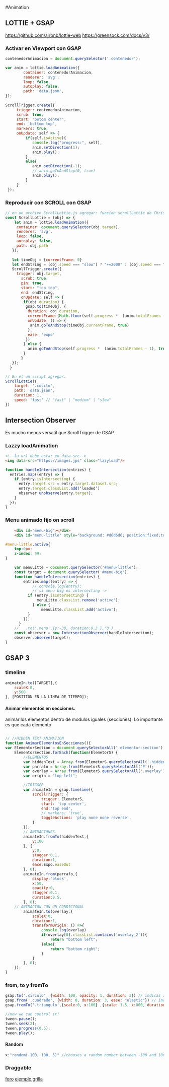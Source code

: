 #Animation

## LOTTIE + GSAP
https://github.com/airbnb/lottie-web
https://greensock.com/docs/v3/

### Activar en Viewport con GSAP


```javascript
contenedorAnimacion = document.querySelector('.contenedor');   

var anim = lottie.loadAnimation({
		container: contenedorAnimacion,
		renderer: 'svg',
		loop: false,
		autoplay: false,
        path: 'data.json',
});
    
ScrollTrigger.create({
     trigger: contenedorAnimacion,
     scrub: true,
     start: "botom center", 
     end: 'bottom top', 
     markers: true,
     onUpdate: self => {
         if(self.isActive){
            console.log("progress:", self),
            anim.setDirection(1);
            anim.play();
         }
         else{
            anim.setDirection(-1);
            // anim.goToAndStop(0, true)
            anim.play();
         }
     }
 });  
```
### Reproducir con SCROLL con GSAP

```javascript
// en un archivo ScrollLottie.js agregar: funcion scrollLottie de Chris Gannon
const ScrollLottie = (obj) => {
	let anim = lottie.loadAnimation({
	 container: document.querySelector(obj.target), 
	 renderer: 'svg',
	 loop: false,
	 autoplay: false,
	 path: obj.path 
   });
   
   let timeObj = {currentFrame: 0}
   let endString = (obj.speed === "slow") ? "+=2000" : (obj.speed === "medium") ? "+=1000" : (obj.speed === undefined) ? "+=1250" : "+=500";
   ScrollTrigger.create({
	 trigger: obj.target,
	   scrub: true,
	   pin: true,
	   start: "top top",
	   end: endString, 
	   onUpdate: self => {
		if(obj.duration) {
		 gsap.to(timeObj, {
		  duration: obj.duration,
		  currentFrame:(Math.floor(self.progress *  (anim.totalFrames - 1))),
		  onUpdate: () => {
		   anim.goToAndStop(timeObj.currentFrame, true)
		  },
		  ease: 'expo'
		 })
		} else {
		  anim.goToAndStop(self.progress *  (anim.totalFrames - 1), true)
		}
	   }
   });
  }
```
```javascript
// En el un script agregar. 
ScrollLottie({
	target: '.cosito',
	path: 'data.json', 
	duration: 1, 
	speed: 'fast' // "fast" | "medium" | "slow"
})

```

## Intersection Observer
Es mucho menos versatil que ScrollTrigger de GSAP

### Lazzy loadAnimation
```html
<!--la url debe estar en data-src-->
<img data-src="https://images.jps" class="lazyload"/>
```
```javascript
function handleIntersection(entries) {
  entries.map((entry) => {
    if (entry.isIntersecting) {
      entry.target.src = entry.target.dataset.src;
      entry.target.classList.add(‘loaded’)
      observer.unobserve(entry.target);
    }
  });
}
```
### Menu animado fijo on scroll
```html
    <div id="menu-big"></div>
    <div id="menu-little" style="background: #d6d6d6; position:fixed;top:-100px;z-indez:1,width: 100%;" ></div>
```
```css
#menu-little.activo{
	top:0px;
	z-index: 99;
}
```
```javascript
	var menuLitte = document.querySelector('#menu-little');
	const target = document.querySelector('#menu-big');
	function handleIntersection(entries) {
		entries.map((entry) => {
			// console.log(entry);
			// si menu big es intersecting -> 
		  if (entry.isIntersecting) {
			  menuLitte.classList.remove('activo');
			} else {
				menuLitte.classList.add('activo');
		  }
		});
	  }
	//   .to('.menu',{y:-30, duration:0.3 },'0')
	const observer = new IntersectionObserver(handleIntersection);
	observer.observe(target);
}
```




## GSAP 3

### timeline
```javascript
animateIn.to([TARGET],{
	scaleX:0,
	y:500
}, [POSITION EN LA LINEA DE TIEMPO]);
```
#### Animar elementos en secciones.

animar los elementos dentro de modulos iguales (secciones).
Lo importante es que cada elemento


```javascript

// //HIDDEN TEXT ANIMATION
function AnimarElementosEnSecciones(){
var ElementorSection = document.querySelectorAll('.elementor-section');
	ElementorSection.forEach(function(ElemetorS) {
		//ELEMENTOS
		var hiddenText = Array.from(ElemetorS.querySelectorAll('.hiddentext SPAN'));
		var parrafo = Array.from(ElemetorS.querySelectorAll('P'));
		var overlay = Array.from(ElemetorS.querySelectorAll('.overlay'));
		var origin = "top left";

		//TRIGGER 
		var animateIn = gsap.timeline({
			scrollTrigger: {
				trigger: ElemetorS,
				start: 'top center',
				end:'top end',
				// markers: 'true',
				toggleActions: 'play none none reverse',
			}
		});
		// ANIMACIONES
		animateIn.fromTo(hiddenText,{
			y:100
		}, {
			y:0,
			stagger:0.1,
			duration:1,
			ease:Expo.easeOut
		}, 0);
		animateIn.from(parrafo,{
			display:'block',
			x:50,
			opacity:0,
			stagger:0.1,
			duration:0.5,
		}, 0);
	// ANIMACION CON UN CONDICIONAL
		animateIn.to(overlay,{
			scaleX:0,
			duration:1,
			transformOrigin: () =>{
				console.log(overlay)
				if(overlay[0].classList.contains('overlay_2')){
					return "bottom left";
				}else{
					return "bottom right";
				}
			}
		}, 0);
	});
}

```

### from, to y fromTo

```javascript
gsap.to('.circulo', {width: 100, opacity: 1, duration: 3}) // indicas a donde termina
gsap.from('.cuadrado', {width: 0, duration: 3, ease: "elastic"}) // indicas el punto de arranque
gsap.fromTo('.triangulo',{scale:0, x:100} ,{scale: 1.5, x:800, duration: 3}) // con principio y fin

//now we can control it!
tween.pause();
tween.seek(2);
tween.progress(0.5);
tween.play();

```
#### Random
```javascript
x:"random(-100, 100, 5)" //chooses a random number between -100 and 100 for each target, rounding to the closest 5!
```
	

### Draggable
[foro](https://greensock.com/forums/topic/14575-how-to-create-a-sortable-list-with-draggable/)
[ejemplo grilla](https://codepen.io/osublake/pen/NrRJwm)
